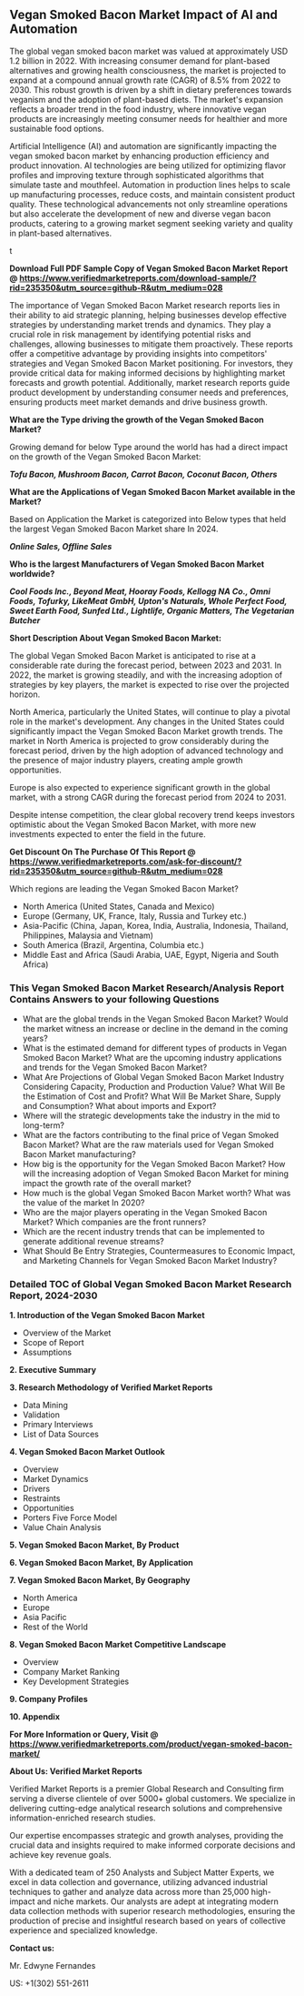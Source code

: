 <h2>Vegan Smoked Bacon Market Impact of AI and Automation</h2><p>The global vegan smoked bacon market was valued at approximately USD 1.2 billion in 2022. With increasing consumer demand for plant-based alternatives and growing health consciousness, the market is projected to expand at a compound annual growth rate (CAGR) of 8.5% from 2022 to 2030. This robust growth is driven by a shift in dietary preferences towards veganism and the adoption of plant-based diets. The market's expansion reflects a broader trend in the food industry, where innovative vegan products are increasingly meeting consumer needs for healthier and more sustainable food options.</p><p>Artificial Intelligence (AI) and automation are significantly impacting the vegan smoked bacon market by enhancing production efficiency and product innovation. AI technologies are being utilized for optimizing flavor profiles and improving texture through sophisticated algorithms that simulate taste and mouthfeel. Automation in production lines helps to scale up manufacturing processes, reduce costs, and maintain consistent product quality. These technological advancements not only streamline operations but also accelerate the development of new and diverse vegan bacon products, catering to a growing market segment seeking variety and quality in plant-based alternatives.</p>t</p><p id="" class=""><strong>Download Full PDF Sample Copy of Vegan Smoked Bacon Market Report @ <a href="https://www.verifiedmarketreports.com/download-sample/?rid=235350&utm_source=github-R&utm_medium=028" target="_blank">https://www.verifiedmarketreports.com/download-sample/?rid=235350&utm_source=github-R&utm_medium=028</a></strong></p><p>The importance of&nbsp;Vegan Smoked Bacon Market research reports lies in their ability to aid strategic planning, helping businesses develop effective strategies by understanding market trends and dynamics. They play a crucial role in risk management by identifying potential risks and challenges, allowing businesses to mitigate them proactively. These reports offer a competitive advantage by providing insights into competitors' strategies and Vegan Smoked Bacon Market positioning. For investors, they provide critical data for making informed decisions by highlighting market forecasts and growth potential. Additionally, market research reports guide product development by understanding consumer needs and preferences, ensuring products meet market demands and drive business growth.</p><p><strong>What are the&nbsp;Type driving the growth of the Vegan Smoked Bacon Market?</strong></p><p id="" class="">Growing demand for below Type around the world has had a direct impact on the growth of the Vegan Smoked Bacon Market:</p><em><strong>Tofu Bacon, Mushroom Bacon, Carrot Bacon, Coconut Bacon, Others</strong></em></p><strong>What are the&nbsp;Applications&nbsp;of Vegan Smoked Bacon Market available in the Market?</strong></p><p id="" class="">Based on Application the Market is categorized into Below types that held the largest Vegan Smoked Bacon Market share In 2024.</p><em><strong>Online Sales, Offline Sales</strong></em></p><strong>Who is the largest Manufacturers of Vegan Smoked Bacon Market worldwide?</strong></p><p><em><strong>Cool Foods Inc., Beyond Meat, Hooray Foods, Kellogg NA Co., Omni Foods, Tofurky, LikeMeat GmbH, Upton's Naturals, Whole Perfect Food, Sweet Earth Food, Sunfed Ltd., Lightlife, Organic Matters, The Vegetarian Butcher</strong></em></p><p id="" class=""><strong>Short Description About Vegan Smoked Bacon Market:</strong></p><p>The global Vegan Smoked Bacon Market is anticipated to rise at a considerable rate during the forecast period, between 2023 and 2031. In 2022, the market is growing steadily, and with the increasing adoption of strategies by key players, the market is expected to rise over the projected horizon.</p><p>North America, particularly the United States, will continue to play a pivotal role in the market's development. Any changes in the United States could significantly impact the Vegan Smoked Bacon Market growth trends. The market in North America is projected to grow considerably during the forecast period, driven by the high adoption of advanced technology and the presence of major industry players, creating ample growth opportunities.</p><p>Europe is also expected to experience significant growth in the global market, with a strong CAGR during the forecast period from 2024 to 2031.</p><p>Despite intense competition, the clear global recovery trend keeps investors optimistic about the Vegan Smoked Bacon Market, with more new investments expected to enter the field in the future.</p><p id="" class=""><strong>Get Discount On The Purchase Of This Report @ <a href="https://www.verifiedmarketreports.com/ask-for-discount/?rid=235350&utm_source=github-R&utm_medium=028" target="_blank">https://www.verifiedmarketreports.com/ask-for-discount/?rid=235350&utm_source=github-R&utm_medium=028</a></strong></p>Which regions are leading the Vegan Smoked Bacon Market?</p><ul><li>North America (United States, Canada and Mexico)</li><li>Europe (Germany, UK, France, Italy, Russia and Turkey etc.)</li><li>Asia-Pacific (China, Japan, Korea, India, Australia, Indonesia, Thailand, Philippines, Malaysia and Vietnam)</li><li>South America (Brazil, Argentina, Columbia etc.)</li><li>Middle East and Africa (Saudi Arabia, UAE, Egypt, Nigeria and South Africa)</li></ul><h3 id="" class="">This Vegan Smoked Bacon Market Research/Analysis Report Contains Answers to your following Questions</h3><ul><li>What are the global trends in the Vegan Smoked Bacon Market? Would the market witness an increase or decline in the demand in the coming years?</li><li>What is the estimated demand for different types of products in Vegan Smoked Bacon Market? What are the upcoming industry applications and trends for the Vegan Smoked Bacon Market?</li><li>What Are Projections of Global Vegan Smoked Bacon Market Industry Considering Capacity, Production and Production Value? What Will Be the Estimation of Cost and Profit? What Will Be Market Share, Supply and Consumption? What about imports and Export?</li><li>Where will the strategic developments take the industry in the mid to long-term?</li><li>What are the factors contributing to the final price of Vegan Smoked Bacon Market? What are the raw materials used for Vegan Smoked Bacon Market manufacturing?</li><li>How big is the opportunity for the Vegan Smoked Bacon Market? How will the increasing adoption of Vegan Smoked Bacon Market for mining impact the growth rate of the overall market?</li><li>How much is the global Vegan Smoked Bacon Market worth? What was the value of the market In 2020?</li><li>Who are the major players operating in the Vegan Smoked Bacon Market? Which companies are the front runners?</li><li>Which are the recent industry trends that can be implemented to generate additional revenue streams?</li><li>What Should Be Entry Strategies, Countermeasures to Economic Impact, and Marketing Channels for Vegan Smoked Bacon Market Industry?</li></ul><h3 id="" class="">Detailed TOC of Global Vegan Smoked Bacon Market Research Report, 2024-2030</h3><p id="" class=""><strong>1. Introduction of the Vegan Smoked Bacon Market</strong></p><ul><li>Overview of the Market</li><li>Scope of Report</li><li>Assumptions</li></ul><p id="" class=""><strong>2. Executive Summary</strong></p><p id="" class=""><strong>3. Research Methodology of Verified Market Reports</strong></p><ul><li>Data Mining</li><li>Validation</li><li>Primary Interviews</li><li>List of Data Sources</li></ul><p id="" class=""><strong>4. Vegan Smoked Bacon Market Outlook</strong></p><ul><li>Overview</li><li>Market Dynamics</li><li>Drivers</li><li>Restraints</li><li>Opportunities</li><li>Porters Five Force Model</li><li>Value Chain Analysis</li></ul><p id="" class=""><strong>5. Vegan Smoked Bacon Market, By Product</strong></p><p id="" class=""><strong>6. Vegan Smoked Bacon Market, By Application</strong></p><p id="" class=""><strong>7. Vegan Smoked Bacon Market, By Geography</strong></p><ul><li>North America</li><li>Europe</li><li>Asia Pacific</li><li>Rest of the World</li></ul><p id="" class=""><strong>8. Vegan Smoked Bacon Market Competitive Landscape</strong></p><ul><li>Overview</li><li>Company Market Ranking</li><li>Key Development Strategies</li></ul><p id="" class=""><strong>9. Company Profiles</strong></p><p id="" class=""><strong>10. Appendix</strong></p><p id="" class=""><strong>For More Information or Query, Visit @ <a href="https://www.verifiedmarketreports.com/product/vegan-smoked-bacon-market/" target="_blank">https://www.verifiedmarketreports.com/product/vegan-smoked-bacon-market/</a></strong></p><p id="" class=""><strong>About Us: Verified Market Reports</strong></p><p id="" class="">Verified Market Reports is a premier Global Research and Consulting firm serving a diverse clientele of over 5000+ global customers. We specialize in delivering cutting-edge analytical research solutions and comprehensive information-enriched research studies.</p><p id="" class="">Our expertise encompasses strategic and growth analyses, providing the crucial data and insights required to make informed corporate decisions and achieve key revenue goals.</p><p id="" class="">With a dedicated team of 250 Analysts and Subject Matter Experts, we excel in data collection and governance, utilizing advanced industrial techniques to gather and analyze data across more than 25,000 high-impact and niche markets. Our analysts are adept at integrating modern data collection methods with superior research methodologies, ensuring the production of precise and insightful research based on years of collective experience and specialized knowledge.</p><p id="" class=""><strong>Contact us:</strong></p><p id="" class="">Mr. Edwyne Fernandes</p><p id="" class="">US: +1(302) 551-2611</p>